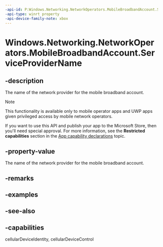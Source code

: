 ```yaml
---
-api-id: P:Windows.Networking.NetworkOperators.MobileBroadbandAccount.ServiceProviderName
-api-type: winrt property
-api-device-family-note: xbox
---
```


<!-- Property syntax
public string ServiceProviderName { get; }
-->

# Windows.Networking.NetworkOperators.MobileBroadbandAccount.ServiceProviderName

## -description
The name of the network provider for the mobile broadband account.

> [!NOTE]
> This functionality is available only to mobile operator apps and UWP apps given privileged access by mobile network operators.
> 
> If you want to use this API and publish your app to the Microsoft Store, then you'll need special approval. For more information, see the **Restricted capabilities** section in the [App capability declarations](/windows/uwp/packaging/app-capability-declarations#restricted-capabilities) topic. 

## -property-value
The name of the network provider for the mobile broadband account.

## -remarks

## -examples

## -see-also

## -capabilities
cellularDeviceIdentity, cellularDeviceControl
